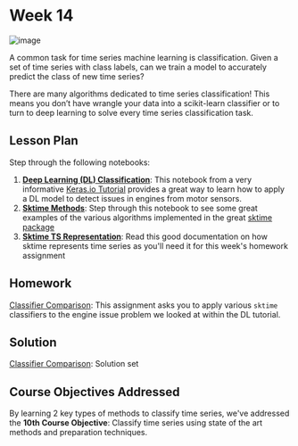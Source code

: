# Week 14
![image](classify.png)

A common task for time series machine learning is classification. Given a set of time series with class labels, can we train a model to accurately predict the class of new time series?

There are many algorithms dedicated to time series classification! This means you don’t have wrangle your data into a scikit-learn classifier or to turn to deep learning to solve every time series classification task.

## Lesson Plan

Step through the following notebooks:
1. **[Deep Learning (DL) Classification](./les2-dl-classify.ipynb)**: This notebook from a very informative [Keras.io Tutorial](https://keras.io/examples/timeseries/timeseries_classification_from_scratch/) provides a great way to learn how to apply a DL model to detect issues in engines from motor sensors.
2. **[Sktime Methods](les1-sktime.ipynb)**: Step through this notebook to see some great examples of the various algorithms implemented in the great [sktime package](https://github.com/alan-turing-institute/sktime)
3. **[Sktime TS Representation](https://www.sktime.org/en/latest/examples/loading_data.html#)**: Read this good documentation on how sktime represents time series as you'll need it for this week's homework assignment

## Homework

[Classifier Comparison](hw1-compare.ipynb): This assignment asks you to apply various `sktime` classifiers to the engine issue problem we looked at within the DL tutorial.

## Solution

[Classifier Comparison](sol1-compare.ipynb): Solution set

## Course Objectives Addressed

By learning 2 key types of methods to classify time series, we've addressed the **10th Course Objective**: Classify time series using state of the art methods and preparation techniques.